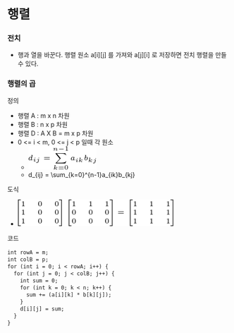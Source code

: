 # 행렬

### 전치
- 행과 열을 바꾼다. 행렬 원소 a[i][j] 를 가져와 a[j][i] 로 저장하면 전치 행렬을 만들 수 있다.

### 행렬의 곱

정의
- 행렬 A : m x n 차원
- 행렬 B : n x p 차원
- 행렬 D : A X B = m x p 차원
- 0 <= i < m, 0 <= j < p 일때 각 원소
  - ![matrix_element.png](matrix_element.png)
  - d_{ij} = \sum_{k=0}^{n-1}a_{ik}b_{kj}

도식 
- ![matrix_mux.png](matrix_mux.png)

코드
```
int rowA = m;
int colB = p;
for (int i = 0; i < rowA; i++) {
  for (int j = 0; j < colB; j++) {  
    int sum = 0;
    for (int k = 0; k < n; k++) {
      sum += (a[i][k] * b[k][j]);
    }      
    d[i][j] = sum;
  }
}  
```